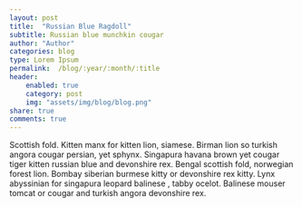 ```yaml
---
layout: post
title:  "Russian Blue Ragdoll"
subtitle: Russian blue munchkin cougar
author: "Author"
categories: blog
type: Lorem Ipsum
permalink:  /blog/:year/:month/:title
header:
    enabled: true
    category: post
    img: "assets/img/blog/blog.png"
share: true
comments: true
---
```


Scottish fold. Kitten manx for kitten lion, siamese. Birman lion so turkish angora cougar persian, yet sphynx. Singapura havana brown yet cougar tiger kitten russian blue and devonshire rex. Bengal scottish fold, norwegian forest lion. Bombay siberian burmese kitty or devonshire rex kitty. Lynx abyssinian for singapura leopard balinese , tabby ocelot. Balinese mouser tomcat or cougar and turkish angora devonshire rex.